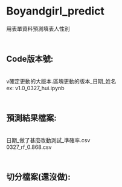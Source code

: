 # Boyandgirl_predict
用表單資料預測填表人性別
## <br />Code版本號: 
<br />v確定更動的大版本.區塊更動的版本_日期_姓名
<br />ex: v1.0_0327_hui.ipynb

## <br />預測結果檔案:
<br />日期_做了甚麼改動測試_準確率.csv
<br />0327_rf_0.868.csv

## <br />切分檔案(還沒做):
